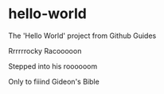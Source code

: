 # hello-world
The 'Hello World' project from Github Guides

Rrrrrrocky Racooooon

Stepped into his roooooom

Only to fiiind Gideon's Bible
